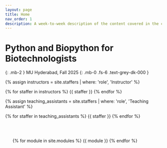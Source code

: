 ```yaml
---
layout: page
title: Home
nav_order: 1
description: A week-to-week description of the content covered in the course.
---
```


# Python and Biopython for Biotechnologists

<!-- ## Note: This page is under construction. Everything on this website is subject to change. -->

<!-- **Frequently Asked Questions:** Before posting on the [class Piazza](https://piazza.com/class/kqsiwfz12g0482), please read the [class FAQ page](https://ds100.org/fa21faq). -->

{: .mb-2 }
MU Hyderabad, Fall 2025
{: .mb-0 .fs-6 .text-grey-dk-000 }

<div>

{% assign instructors = site.staffers | where: 'role', 'Instructor' %}
<div class="role">
  {% for staffer in instructors %}
  {{ staffer }}
  {% endfor %}

</div>

{% assign teaching_assistants = site.staffers | where: 'role', 'Teaching Assistant' %}
<div class="role">
  {% for staffer in teaching_assistants %}
  {{ staffer }}
  {% endfor %}
</div>

<ul>
<!-- <li><b>THIS PAGE IS UNDER CONSTRUCTION. Please don’t interpret anything on this website as truth until this warning is removed. </b></li>
<li>Please read our <a href="http://www.ds100.org/su21faq">course FAQ</a> before contacting staff with questions that might be answered there.</li>
<li>The <a href="{{ site.baseurl }}/syllabus">Syllabus</a> contains a detailed explanation of how each course component will work this summer, given that the course is being taught entirely online.</li>
<li>The scheduling of all weekly events is in the <a href="{{ site.baseurl }}/calendar">Calendar</a>.</li>
<li>The Zoom links for all live events are in <a href="https://piazza.com/class/kpcl6edmxuk3fg?cid=6">@6 on Piazza</a>.</li>
<li><strong>Note:</strong>The schedule of lectures and assignments is subject to change.</li>
</ul> -->

<br><br>

{% for module in site.modules %}
{{ module }}
{% endfor %}
